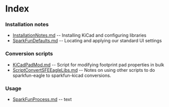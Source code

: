 # Index

### Installation notes

* [InstallationNotes.md](https://github.com/sparkfun/SparkFun-KiCad-Libraries/tree/master/Documentation/InstallationNotes.md) -- Installing KiCad and configuring libraries
* [SparkFunDefaults.md](https://github.com/sparkfun/SparkFun-KiCad-Libraries/tree/master/Documentation/SparkFunDefaults.md) -- Locating and applying our standard UI settings


### Conversion scripts

* [KiCadPadMod.md](https://github.com/sparkfun/SparkFun-KiCad-Libraries/tree/master/Documentation/KiCadPadMod.md) -- Script for modifying footprint pad properties in bulk
* [ScriptConvertSFEEagleLibs.md](https://github.com/sparkfun/SparkFun-KiCad-Libraries/tree/master/Documentation/ScriptConvertSFEEagleLibs.md) -- Notes on using other scripts to do sparkfun-eagle to sparkfun-kicad conversions.

### Usage

* [SparkFunProcess.md](https://github.com/sparkfun/SparkFun-KiCad-Libraries/tree/master/Documentation/SparkFunProcess.md) -- text